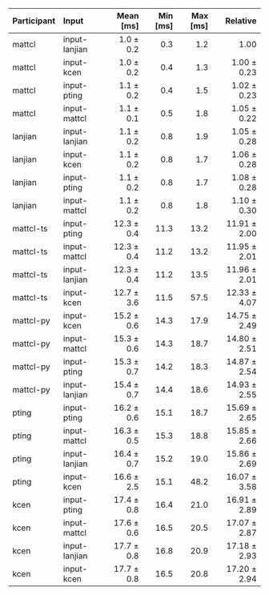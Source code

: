 | Participant | Input | Mean [ms] | Min [ms] | Max [ms] | Relative |
|:---|:---|---:|---:|---:|---:|
| mattcl | input-lanjian | 1.0 ± 0.2 | 0.3 | 1.2 | 1.00 |
| mattcl | input-kcen | 1.0 ± 0.2 | 0.4 | 1.3 | 1.00 ± 0.23 |
| mattcl | input-pting | 1.1 ± 0.2 | 0.4 | 1.5 | 1.02 ± 0.23 |
| mattcl | input-mattcl | 1.1 ± 0.1 | 0.5 | 1.8 | 1.05 ± 0.22 |
| lanjian | input-lanjian | 1.1 ± 0.2 | 0.8 | 1.9 | 1.05 ± 0.28 |
| lanjian | input-kcen | 1.1 ± 0.2 | 0.8 | 1.7 | 1.06 ± 0.28 |
| lanjian | input-pting | 1.1 ± 0.2 | 0.8 | 1.7 | 1.08 ± 0.28 |
| lanjian | input-mattcl | 1.1 ± 0.2 | 0.8 | 1.8 | 1.10 ± 0.30 |
| mattcl-ts | input-pting | 12.3 ± 0.4 | 11.3 | 13.2 | 11.91 ± 2.00 |
| mattcl-ts | input-mattcl | 12.3 ± 0.4 | 11.2 | 13.2 | 11.95 ± 2.01 |
| mattcl-ts | input-lanjian | 12.3 ± 0.4 | 11.2 | 13.5 | 11.96 ± 2.01 |
| mattcl-ts | input-kcen | 12.7 ± 3.6 | 11.5 | 57.5 | 12.33 ± 4.07 |
| mattcl-py | input-kcen | 15.2 ± 0.6 | 14.3 | 17.9 | 14.75 ± 2.49 |
| mattcl-py | input-mattcl | 15.3 ± 0.6 | 14.3 | 18.7 | 14.80 ± 2.51 |
| mattcl-py | input-pting | 15.3 ± 0.7 | 14.2 | 18.3 | 14.87 ± 2.54 |
| mattcl-py | input-lanjian | 15.4 ± 0.7 | 14.4 | 18.6 | 14.93 ± 2.55 |
| pting | input-pting | 16.2 ± 0.6 | 15.1 | 18.7 | 15.69 ± 2.65 |
| pting | input-mattcl | 16.3 ± 0.5 | 15.3 | 18.8 | 15.85 ± 2.66 |
| pting | input-lanjian | 16.4 ± 0.7 | 15.2 | 19.0 | 15.86 ± 2.69 |
| pting | input-kcen | 16.6 ± 2.5 | 15.1 | 48.2 | 16.07 ± 3.58 |
| kcen | input-pting | 17.4 ± 0.8 | 16.4 | 21.0 | 16.91 ± 2.89 |
| kcen | input-mattcl | 17.6 ± 0.6 | 16.5 | 20.5 | 17.07 ± 2.87 |
| kcen | input-lanjian | 17.7 ± 0.8 | 16.8 | 20.9 | 17.18 ± 2.93 |
| kcen | input-kcen | 17.7 ± 0.8 | 16.5 | 20.8 | 17.20 ± 2.94 |
